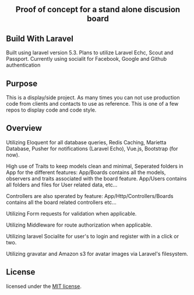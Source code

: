 <h2 align="center">Proof of concept for a stand alone discusion board</h2>


## Build With Laravel

Built using laravel version 5.3. Plans to utilize Laravel Echc, Scout and Passport.
Currently using socialit for Facebook, Google and Github authentication

## Purpose

This is a display/side project. As many times you can not use production code from clients and contacts to use as reference. This is one of a few repos to display code and code style.

## Overview

Utilizing Eloquent for all database queries, Redis Caching, Marietta Database, Pusher for notifications (Laravel Echo),
Vue.js, Bootstrap (for now).

High use of Traits to keep models clean and minimal, Seperated folders in App for the different features: App/Boards contains all the models, observers and traits associated with the board feature. App/Users contains all folders and files for User related data, etc...

Controllers are also sperated by feature: App/Http/Controllers/Boards contains all the board related controllers etc...

Utilizing Form requests for validation when applicable.

Utilizing Middleware for route authorization when applicable.

Utilizing laravel Socialite for user's to login and register with in a click or two. 

Utilizing gravatar and Amazon s3 for avatar images via Laravel's filesystem.


## License

licensed under the [MIT license](http://opensource.org/licenses/MIT).

